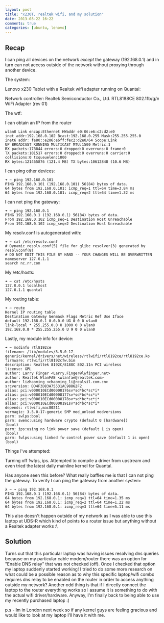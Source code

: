 ```yaml
---
layout: post
title: "x230T, realtek wifi, and my solution"
date: 2013-03-22 16:22
comments: true
categories: [ubuntu, lenovo]
---
```


## Recap ##

I can ping all devices on the network _except_ the gateway
(192.168.0.1) and in turn can not access outside of the network
without proxying through another device.

The system:

Lenovo x230 Tablet with a Realtek wifi adapter running on Quantal:

Network controller: Realtek Semiconductor Co., Ltd. RTL8188CE
802.11b/g/n WiFi Adapter (rev 01)

The wtf:

I can obtain an IP from the router

```
wlan0 Link encap:Ethernet HWaddr e0:06:e6:c2:d2:e0
inet addr:192.168.0.102 Bcast:192.168.0.255 Mask:255.255.255.0
inet6 addr: fe80::e206:e6ff:fec2:d2e0/64 Scope:Link
UP BROADCAST RUNNING MULTICAST MTU:1500 Metric:1
RX packets:178844 errors:0 dropped:0 overruns:0 frame:0
TX packets:101517 errors:0 dropped:0 overruns:0 carrier:0
collisions:0 txqueuelen:1000
RX bytes:121465876 (121.4 MB) TX bytes:10612848 (10.6 MB)
```

I can ping other devices:

```
➜ ~ ping 192.168.0.101
PING 192.168.0.101 (192.168.0.101) 56(84) bytes of data.
64 bytes from 192.168.0.101: icmp_req=1 ttl=64 time=3.84 ms
64 bytes from 192.168.0.101: icmp_req=2 ttl=64 time=1.32 ms
```

I can not ping the gateway:

```
➜ ~ ping 192.168.0.1
PING 192.168.0.1 (192.168.0.1) 56(84) bytes of data.
From 192.168.0.102 icmp_seq=1 Destination Host Unreachable
From 192.168.0.102 icmp_seq=2 Destination Host Unreachable
```

My resolv.conf is autogenerated with:

```
➜ ~ cat /etc/resolv.conf
# Dynamic resolv.conf(5) file for glibc resolver(3) generated by
resolvconf(8)
# DO NOT EDIT THIS FILE BY HAND -- YOUR CHANGES WILL BE OVERWRITTEN
nameserver 127.0.1.1
search nc.rr.com
```

My /etc/hosts:

```
➜ ~ cat /etc/hosts
127.0.0.1 localhost
127.0.1.1 quantal
```

My routing table:

```
➜ ~ route
Kernel IP routing table
Destination Gateway Genmask Flags Metric Ref Use Iface
default 192.168.0.1 0.0.0.0 UG 0 0 0 wlan0
link-local * 255.255.0.0 U 1000 0 0 wlan0
192.168.0.0 * 255.255.255.0 U 9 0 0 wlan0
```

Lastly, my module info for device:

```
➜ ~ modinfo rtl8192ce
filename: /lib/modules/3.5.0-17-generic/kernel/drivers/net/wireless/rtlwifi/rtl8192ce/rtl8192ce.ko
firmware: rtlwifi/rtl8192cfw.bin
description: Realtek 8192C/8188C 802.11n PCI wireless
license: GPL
author: Larry Finger <Larry.Finger@lwfinger.net>
author: Realtek WlanFAE <wlanfae@realtek.com>
author: lizhaoming <chaoming_li@realsil.com.cn>
srcversion: DD4F3D83A75531AC98862F2
alias: pci:v000010ECd00008176sv*sd*bc*sc*i*
alias: pci:v000010ECd00008177sv*sd*bc*sc*i*
alias: pci:v000010ECd00008178sv*sd*bc*sc*i*
alias: pci:v000010ECd00008191sv*sd*bc*sc*i*
depends: rtlwifi,mac80211
vermagic: 3.5.0-17-generic SMP mod_unload modversions
parm: swlps:bool
parm: swenc:using hardware crypto (default 0 [hardware])
(bool)
parm: ips:using no link power save (default 1 is open)
(bool)
parm: fwlps:using linked fw control power save (default 1 is open)
(bool)
```

Things I've attempted:

Turning off fwlps, ips. Attempted to compile a driver from upstream
and even tried the latest daily mainline kernel for Quantal.

Has anyone seen this before? What really baffles me is that I can not
ping the gateway. To verify I can ping the gateway from another
system:

```
λ ~ → ping 192.168.0.1
PING 192.168.0.1 (192.168.0.1) 56(84) bytes of data.
64 bytes from 192.168.0.1: icmp_req=1 ttl=64 time=1.35 ms
64 bytes from 192.168.0.1: icmp_req=2 ttl=64 time=1.22 ms
64 bytes from 192.168.0.1: icmp_req=3 ttl=64 time=5.11 ms
```

This also doesn't happen outside of my network as I was able to use
this laptop at UDS-R which kind of points to a router issue but
anything without a Realtek adapter works :\

## Solution ##

Turns out that this particular laptop was having issues resolving dns queries because on my particular cable modem/router there was an option for "Enable DNS relay" that was not checked (off). Once I checked that option my laptop suddenly started working! I tried to do some more research on what could be a possible reason as to why this specific laptop/wifi combo requires dns relay to be enabled on the router in order to access anything outside my network? Another odd thing is that if I directly connect the laptop to the router everything works so I assume it is something to do with the actual wifi driver/hardware. Anyway, I'm finally back to being able to use my recently purchased laptop :)

p.s - Im in London next week so if any kernel guys are feeling gracious and would like to look at my laptop I'll have it with me.